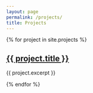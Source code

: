 ```yaml
---
layout: page
permalink: /projects/
title: Projects
---
```

{% for project in site.projects %}
<div class="project-card">
  <h2><a href="{{ project.url | relative_url }}">{{ project.title }}</a></h2>
  <p>{{ project.excerpt }}</p>
</div>
{% endfor %}
